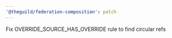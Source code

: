 ```yaml
---
'@theguild/federation-composition': patch
---
```


Fix OVERRIDE_SOURCE_HAS_OVERRIDE rule to find circular refs
